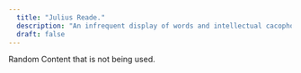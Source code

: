 ```yaml
---
  title: "Julius Reade."
  description: "An infrequent display of words and intellectual cacophony. I also build, deploy and maintain digital infrastructure."
  draft: false
---
```


Random Content that is not being used.